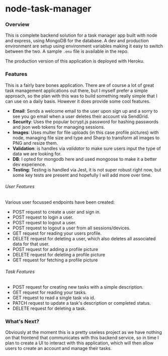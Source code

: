 # node-task-manager

### Overview

This is complete backend solution for a task manager app built with node and express, using MongoDB for the database. A dev and production environment are setup using environment variables making it easy to switch between the two. A sample `.env` file is available in the repo.

The production version of this application is deployed with Heroku.

### Features

This is a fairly bare bones application. There are of course a lot of great task management applications out there, but I myself prefer a simple approach, so the plan with this was to build something really simple that I can use on a daily basis. However it does provide some cool features.

- **Email**: Sends a welcome email to the user upon sign up and a sorry to see you go email when a user deletes their account via SendGrid.
- **Security**: Uses the popular bcrypt.js password for hashing passwords and json web tokens for managing sessions.
- **Images**: Uses multer for file uploads (in this case profile pictures) with node, managing file size and type and Sharp to transform all images to PNG and resize them.
- **Validation**: is handles via _validator_ to make sure users input the type of data we are looking for.
- **DB**: I opted for mongodb here and used mongoose to make it a better dev experience.
- **Testing**: Testing is handled via Jest, it is not super robust right now, but some key tests are present and hopefully I will add more over time.

###### User Features

Various user focussed endpoints have been created:

- POST request to create a user and sign in.
- POST request to login a user.
- POST request to logout a user.
- POST request to logout a user from all sessions/devices.
- GET request for reading your users profile.
- DELETE request for deleting a user, which also deletes all associated data for that user.
- POST request for adding a profile picture
- DELETE request for deleting a profile picture
- GET request for fetching a profile picture

###### Task Features

- POST request for creating new tasks with a simple description.
- GET request for reading your tasks.
- GET request to read a single task via id.
- PATCH request to update a task's description or completed status.
- DELETE request for deleting a task.

### What's Next?

Obviously at the moment this is a pretty useless project as we have nothing on that frontend that communicates with this backend service, so in time I plan to create a UI to interact with this application, which will then allow users to create an account and manage their tasks.

